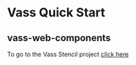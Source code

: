 # Vass Quick Start

## vass-web-components

To go to the Vass Stencil project [click here](https://github.com/MarcosLunaR/vass-web-components)
